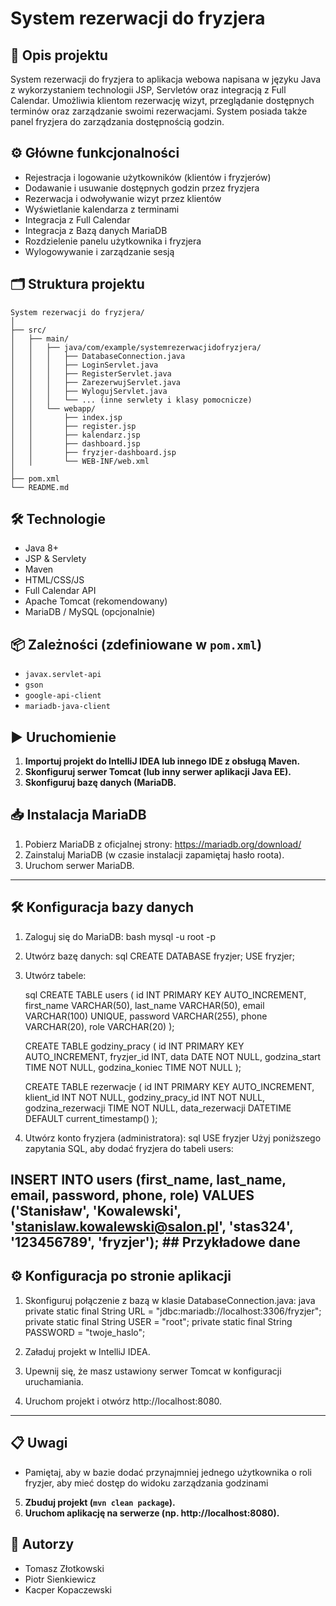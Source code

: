 # System rezerwacji do fryzjera

## 📌 Opis projektu

System rezerwacji do fryzjera to aplikacja webowa napisana w języku Java z wykorzystaniem technologii JSP, Servletów oraz integracją z Full Calendar. Umożliwia klientom rezerwację wizyt, przeglądanie dostępnych terminów oraz zarządzanie swoimi rezerwacjami. System posiada także panel fryzjera do zarządzania dostępnością godzin.

## ⚙️ Główne funkcjonalności

- Rejestracja i logowanie użytkowników (klientów i fryzjerów)
- Dodawanie i usuwanie dostępnych godzin przez fryzjera
- Rezerwacja i odwoływanie wizyt przez klientów
- Wyświetlanie kalendarza z terminami
- Integracja z Full Calendar
- Integracja z Bazą danych MariaDB
- Rozdzielenie panelu użytkownika i fryzjera
- Wylogowywanie i zarządzanie sesją

## 🗂️ Struktura projektu

```
System rezerwacji do fryzjera/
│
├── src/
│   ├── main/
│   │   ├── java/com/example/systemrezerwacjidofryzjera/
│   │   │   ├── DatabaseConnection.java
│   │   │   ├── LoginServlet.java
│   │   │   ├── RegisterServlet.java
│   │   │   ├── ZarezerwujServlet.java
│   │   │   ├── WylogujServlet.java
│   │   │   └── ... (inne serwlety i klasy pomocnicze)
│   │   └── webapp/
│   │       ├── index.jsp
│   │       ├── register.jsp
│   │       ├── kalendarz.jsp
│   │       ├── dashboard.jsp
│   │       ├── fryzjer-dashboard.jsp
│   │       └── WEB-INF/web.xml
│
├── pom.xml
└── README.md
```

## 🛠️ Technologie

- Java 8+
- JSP & Servlety
- Maven
- HTML/CSS/JS
- Full Calendar API
- Apache Tomcat (rekomendowany)
- MariaDB / MySQL (opcjonalnie)

## 📦 Zależności (zdefiniowane w `pom.xml`)

- `javax.servlet-api`
- `gson`
- `google-api-client`
- `mariadb-java-client`

## ▶️ Uruchomienie

1. **Importuj projekt do IntelliJ IDEA lub innego IDE z obsługą Maven.**
2. **Skonfiguruj serwer Tomcat (lub inny serwer aplikacji Java EE).**
3. **Skonfiguruj bazę danych (MariaDB.**
## 📥 Instalacja MariaDB

1. Pobierz MariaDB z oficjalnej strony: https://mariadb.org/download/
2. Zainstaluj MariaDB (w czasie instalacji zapamiętaj hasło roota).
3. Uruchom serwer MariaDB.

---

## 🛠️ Konfiguracja bazy danych

1. Zaloguj się do MariaDB:
    bash
    mysql -u root -p
    

2. Utwórz bazę danych:
    sql
    CREATE DATABASE fryzjer;
    USE fryzjer;
    

3. Utwórz tabele:

    sql
    CREATE TABLE users (
        id INT PRIMARY KEY AUTO_INCREMENT,
        first_name VARCHAR(50),
        last_name VARCHAR(50),
        email VARCHAR(100) UNIQUE,
        password VARCHAR(255),
        phone VARCHAR(20),
        role VARCHAR(20)
    );

    CREATE TABLE godziny_pracy (
        id INT PRIMARY KEY AUTO_INCREMENT,
        fryzjer_id INT,
        data DATE NOT NULL,
        godzina_start TIME NOT NULL,
        godzina_koniec TIME NOT NULL
    );

    CREATE TABLE rezerwacje (
        id INT PRIMARY KEY AUTO_INCREMENT,
        klient_id INT NOT NULL,
        godziny_pracy_id INT NOT NULL,
        godzina_rezerwacji TIME NOT NULL,
        data_rezerwacji DATETIME DEFAULT current_timestamp()
    );
3. Utwórz konto fryzjera (administratora):
   sql
    USE fryzjer
Użyj poniższego zapytania SQL, aby dodać fryzjera do tabeli users:

INSERT INTO users (first_name, last_name, email, password, phone, role)
VALUES ('Stanisław', 'Kowalewski', 'stanislaw.kowalewski@salon.pl', 'stas324', '123456789', 'fryzjer'); ## Przykładowe dane 
---

## ⚙️ Konfiguracja po stronie aplikacji

1. Skonfiguruj połączenie z bazą w klasie DatabaseConnection.java:
    java
    private static final String URL = "jdbc:mariadb://localhost:3306/fryzjer";
    private static final String USER = "root";
    private static final String PASSWORD = "twoje_haslo";
    

2. Załaduj projekt w IntelliJ IDEA.
3. Upewnij się, że masz ustawiony serwer Tomcat w konfiguracji uruchamiania.
4. Uruchom projekt i otwórz http://localhost:8080.

---

## 📋 Uwagi

- Pamiętaj, aby w bazie dodać przynajmniej jednego użytkownika o roli fryzjer, aby mieć dostęp do widoku zarządzania godzinami 

5. **Zbuduj projekt (`mvn clean package`).**
6. **Uruchom aplikację na serwerze (np. http://localhost:8080).**


## 👥 Autorzy

- Tomasz Złotkowski  
- Piotr Sienkiewicz  
- Kacper Kopaczewski
